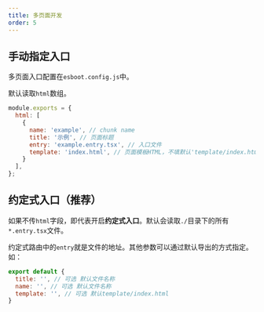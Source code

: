 ```yaml
---
title: 多页面开发
order: 5
---
```


## 手动指定入口

多页面入口配置在`esboot.config.js`中。

默认读取`html`数组。

```js
module.exports = {
  html: [
    {
      name: 'example', // chunk name
      title: '示例', // 页面标题
      entry: 'example.entry.tsx', // 入口文件
      template: 'index.html', // 页面模板HTML，不填默认'template/index.html'
    }
  ],
};
```

## 约定式入口（推荐）

如果不传`html`字段，即代表开启**约定式入口**。默认会读取`./`目录下的所有`*.entry.tsx`文件。

约定式路由中的`entry`就是文件的地址。其他参数可以通过默认导出的方式指定。如：

```js
export default {
  title: '', // 可选 默认文件名称
  name: '', // 可选 默认文件名称
  template: '', // 可选 默认template/index.html
}
```
